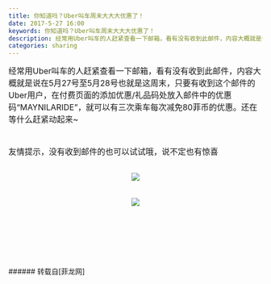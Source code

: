 ```yaml
---
title: 你知道吗？Uber叫车周末大大大优惠了！
date: 2017-5-27 16:00
keywords: 你知道吗？Uber叫车周末大大大优惠了！
description: 经常用Uber叫车的人赶紧查看一下邮箱，看有没有收到此邮件，内容大概就是说在5月27号至5月28号也就是这周末，只要有收到这个邮件的Uber用户，在付费页面的添加优惠/礼品码处放入邮件中的优惠码“MAYNILARIDE”，就可以有三次乘车每次减免80菲币的优惠。还在等什么赶紧动起来~友情提示，没有收到邮件的也可以试试哦，说不定也有惊喜
categories: sharing
---
```

<td class="t_f" id="postmessage_752022">

<font size="3">经常用Uber叫车的人赶紧查看一下邮箱，看有没有收到此邮件，内容大概就是说在5月27号至5月28号也就是这周末，只要有收到这个邮件的Uber用户，在付费页面的添加优惠/礼品码处放入邮件中的优惠码“MAYNILARIDE”，就可以有三次乘车每次减免80菲币的优惠。还在等什么赶紧动起来~<br/>
<br/>
<br/>
友情提示，没有收到邮件的也可以试试哦，说不定也有惊喜</font><img alt="" border="0" class="zoom" data-cf-modified-167346b67160c9e68c3e17ac-="" file="http://www.flw.ph//mobcent//app/data/phiz/default/01.png" id="aimg_GlR84" lazyloadthumb="1" onclick="" onmouseover="" src="http://www.flw.ph//mobcent//app/data/phiz/default/01.png"/><img alt="" border="0" class="zoom" data-cf-modified-167346b67160c9e68c3e17ac-="" file="http://www.flw.ph//mobcent//app/data/phiz/default/01.png" id="aimg_QShHT" lazyloadthumb="1" onclick="" onmouseover="" src="http://www.flw.ph//mobcent//app/data/phiz/default/01.png"/><img alt="" border="0" class="zoom" data-cf-modified-167346b67160c9e68c3e17ac-="" file="http://www.flw.ph//mobcent//app/data/phiz/default/01.png" id="aimg_CSqv2" lazyloadthumb="1" onclick="" onmouseover="" src="http://www.flw.ph//mobcent//app/data/phiz/default/01.png"/><br/>
<br/>
<div align="center">

<img aid="556889" data-cf-modified-167346b67160c9e68c3e17ac-="" file="data/attachment/forum/201705/27/160741x2i3ifd0ifvp2tm3.jpg.thumb.jpg" id="aimg_556889" inpost="1" onclick="" onmouseover="" src="http://www.flw.ph/data/attachment/forum/201705/27/160741x2i3ifd0ifvp2tm3.jpg" style="cursor:pointer" zoomfile="data/attachment/forum/201705/27/160741x2i3ifd0ifvp2tm3.jpg"/>


</div><br/>
<br/>
<div align="center">

<img aid="556890" data-cf-modified-167346b67160c9e68c3e17ac-="" file="data/attachment/forum/201705/27/160748bwv7o7s067x9srja.jpg.thumb.jpg" id="aimg_556890" inpost="1" onclick="" onmouseover="" src="http://www.flw.ph/data/attachment/forum/201705/27/160748bwv7o7s067x9srja.jpg" style="cursor:pointer" zoomfile="data/attachment/forum/201705/27/160748bwv7o7s067x9srja.jpg"/>


</div><br/>
<br/>
<br/>
<br/>
<br/>
<br/>
<br/>
</td>
###### 转载自[菲龙网]